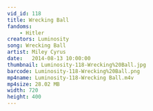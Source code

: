 ```yaml
---
vid_id: 118
title: Wrecking Ball
fandoms:
    - Hitler
creators: Luminosity
song: Wrecking Ball
artist: Miley Cyrus
date:   2014-08-13 10:00:00
thumbnail: Luminosity-118-Wrecking%20Ball.jpg
barcode: Luminosity-118-Wrecking%20Ball.png
mp4name: Luminosity-118-Wrecking Ball.m4v
mp4size: 28.02 MB
width: 720
height: 400
---
```



  